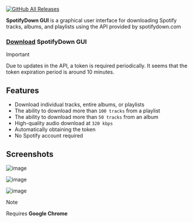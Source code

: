 [![GitHub All Releases](https://img.shields.io/github/downloads/afkarxyz/SpotifyDown-GUI/total?style=for-the-badge)](https://github.com/afkarxyz/SpotifyDown-GUI/releases)

**SpotifyDown GUI** is a graphical user interface for downloading Spotify tracks, albums, and playlists using the API provided by spotifydown.com

### [Download](https://github.com/afkarxyz/SpotifyDown-GUI/releases/download/v1.6/SpotifyDown.exe) SpotifyDown GUI

> [!IMPORTANT]  
> Due to updates in the API, a token is required periodically. It seems that the token expiration period is around 10 minutes.

## Features

- Download individual tracks, entire albums, or playlists
- The ability to download more than `100 tracks` from a playlist  
- The ability to download more than `50 tracks` from an album
- High-quality audio download at `320 kbps`
- Automatically obtaining the token
- No Spotify account required
  
## Screenshots

![image](https://github.com/user-attachments/assets/2c7d7572-85b1-48ef-a000-02b753179f2b)

![image](https://github.com/user-attachments/assets/051b5e1f-841f-4c6b-9515-3f699169b819)

![image](https://github.com/user-attachments/assets/b29dcb5b-46d8-4992-90b7-c44b10da01b1)

> [!NOTE]
> Requires **Google Chrome**
